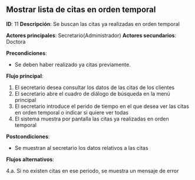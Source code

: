 ## Mostrar lista de citas en orden temporal

**ID**: 11
**Descripción**: Se buscan las citas ya realizadas en orden
temporal

**Actores principales**: Secretario(Administrador)
**Actores secundarios**: Doctora

**Precondiciones**:
* Se deben haber realizado ya citas previamente.

**Flujo principal**:
1. El secretario desea consultar los datos de las citas de los clientes
1. El secretario abre el cuadro de diálogo de búsqueda en la menú principal
1. El secretario introduce el perido de tiempo en el que desea ver las
citas en orden temporal o indicar si quiere ver todas
1. El sistema muestra por pantalla las citas ya realizadas en orden
temporal

**Postcondiciones**:

* Se muestran al secretario los datos relativos a las citas

**Flujos alternativos**:

4.a. Si no existen citas en ese periodo, se muestra un mensaje de error

